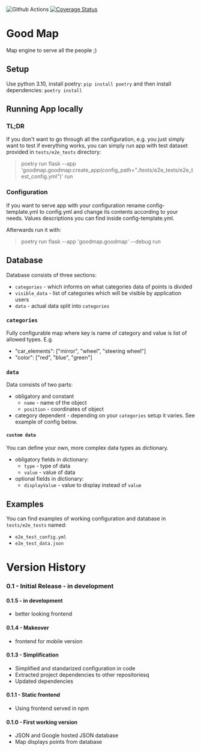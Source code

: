 ![Github Actions](https://github.com/problematy/goodmap/actions/workflows/tests.yml/badge.svg?event=push&branch=main)
[![Coverage Status](https://coveralls.io/repos/github/Problematy/goodmap/badge.png)](https://coveralls.io/github/Problematy/goodmap)

# Good Map

Map engine to serve all the people ;) 

## Setup

Use python 3.10, install poetry: `pip install poetry` and then install dependencies: `poetry install`

## Running App locally

### TL;DR
If you don't want to go through all the configuration, e.g. you just simply want to test if everything works,
you can simply run app with test dataset provided in `tests/e2e_tests` directory:

> poetry run flask --app 'goodmap.goodmap:create_app(config_path="./tests/e2e_tests/e2e_test_config.yml")' run

### Configuration

If you want to serve app with your configuration rename config-template.yml to config.yml and change its contents according to your needs.
Values descriptions you can find inside config-template.yml.

Afterwards run it with:
> poetry run flask --app 'goodmap.goodmap' --debug run

## Database

Database consists of three sections:

- `categories` - which informs on what categories data of points is divided
- `visible_data` - list of categories which will be visible by application users
- `data` - actual data split into `categories`


### `categories`
Fully configurable map where key is name of category and value is list of allowed types. E.g.
* "car_elements": ["mirror", "wheel", "steering wheel"]
* "color": ["red", "blue", "green"]

### `data`
Data consists of two parts:
* obligatory and constant
  * `name` - name of the object
  * `position` - coordinates of object
* category dependent - depending on your `categories` setup it varies. See example of config below.

#### `custom data`
You can define your own, more complex data types as dictionary.
* obligatory fields in dictionary:
  * `type` - type of data
  * `value` - value of data
* optional fields in dictionary:
  * `displayValue` - value to display instead of `value`

## Examples

You can find examples of working configuration and database in `tests/e2e_tests` named:
- `e2e_test_config.yml`
- `e2e_test_data.json`

# Version History

### 0.1 - Initial Release - in development
#### 0.1.5 - in development
  * better looking frontend

#### 0.1.4 - Makeover
  * frontend for mobile version

#### 0.1.3 - Simplification
  * Simplified and standarized configuration in code
  * Extracted project dependencies to other repositoriesq
  * Updated dependencies

#### 0.1.1 - Static frontend
  * Using frontend served in npm  

#### 0.1.0 - First working version
 * JSON and Google hosted JSON database
 * Map displays points from database
